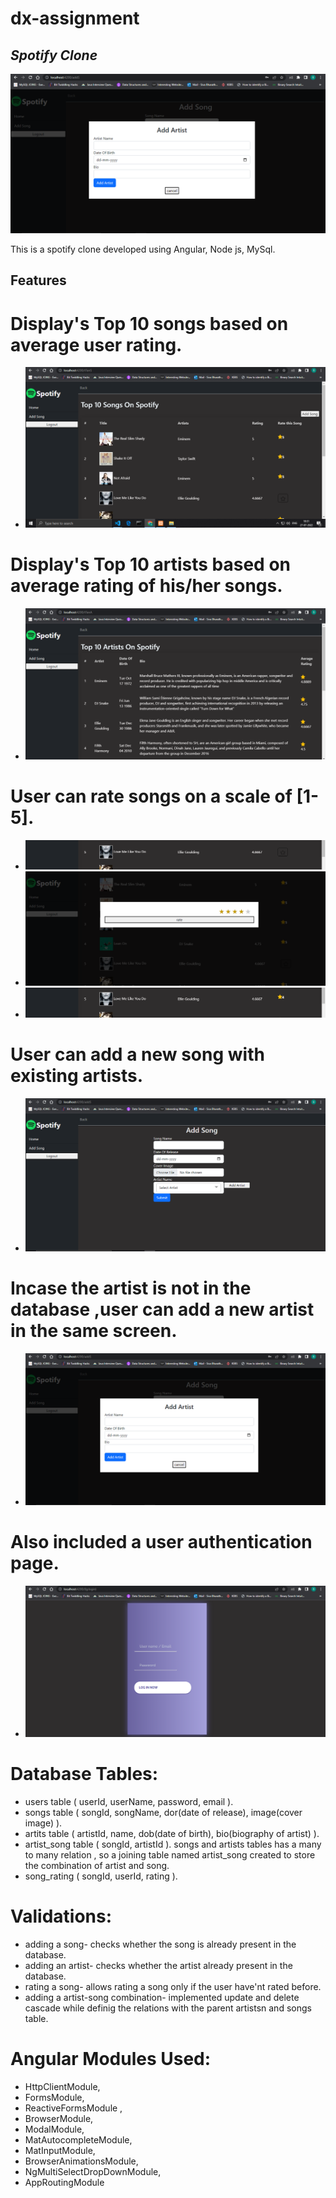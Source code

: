# dx-assignment
## _Spotify Clone_

![plot](https://github.com/Sivabharath860/deltax-assignment/blob/main/images/addA.png?raw=true)



This is a spotify clone developed using Angular, Node js, MySql.

## Features

# Display's Top 10 songs based on average user rating.
- ![plot](https://github.com/Sivabharath860/deltax-assignment/blob/main/images/topTenS.png?raw=true)
# Display's Top 10 artists based on average rating of his/her songs.
- ![plot](https://github.com/Sivabharath860/deltax-assignment/blob/main/images/topTenA.png?raw=true)
# User can rate songs on a scale of [1-5].
- ![plot](https://github.com/Sivabharath860/deltax-assignment/blob/main/images/rsong.png?raw=true)
- ![plot](https://github.com/Sivabharath860/deltax-assignment/blob/main/images/rating.png?raw=true)
- ![plot](https://github.com/Sivabharath860/deltax-assignment/blob/main/images/afterRate.png?raw=true)
# User can add a new song with existing artists. 
- ![plot](https://github.com/Sivabharath860/deltax-assignment/blob/main/images/addS.png?raw=true)
# Incase the artist is not in the database ,user can add a new artist in the same screen.
- ![plot](https://github.com/Sivabharath860/deltax-assignment/blob/main/images/addA.png?raw=true)
# Also included a user authentication page.
- ![plot](https://github.com/Sivabharath860/deltax-assignment/blob/main/images/login.png?raw=true)

# Database Tables:
- users table ( userId, userName, password, email ).
- songs table ( songId, songName, dor(date of release), image(cover image) ).
- artits table ( artistId, name, dob(date of birth), bio(biography of artist) ).
- artist_song table ( songId, artistId ).
songs and artists tables has a many to many relation , so a joining table named artist_song created to store the combination of artist and song.
- song_rating ( songId, userId, rating ).


# Validations:
- adding a song- checks whether the song is already present in the database.
- adding an artist- checks whether the artist already present in the database.
- rating a song- allows rating a song only if the user have'nt rated before.
- adding a artist-song combination- implemented update and delete cascade while definig the relations with the parent artistsn and songs table.

# Angular Modules Used:
- HttpClientModule,
- FormsModule,
- ReactiveFormsModule ,
- BrowserModule,
- ModalModule,
- MatAutocompleteModule,
- MatInputModule,
- BrowserAnimationsModule,
- NgMultiSelectDropDownModule,
- AppRoutingModule


